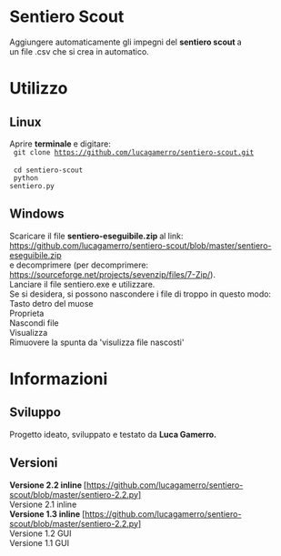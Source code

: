 # Sentiero Scout
Aggiungere automaticamente gli impegni del <b> sentiero scout </b> a <br>
un file .csv che si crea in automatico.

# Utilizzo
## Linux
Aprire <b> terminale </b> e digitare: <br>
<code> git clone https://github.com/lucagamerro/sentiero-scout.git </code> <br>
<code> cd sentiero-scout </code> <br>
<code> python sentiero.py </code> <br>
## Windows
Scaricare il file <b> sentiero-eseguibile.zip </b> al link: <br>
https://github.com/lucagamerro/sentiero-scout/blob/master/sentiero-eseguibile.zip <br>
e decomprimere (per decomprimere: https://sourceforge.net/projects/sevenzip/files/7-Zip/). <br>
Lanciare il file sentiero.exe e utilizzare. <br>
Se si desidera, si possono nascondere i file di troppo in questo modo: <br>
Tasto detro del muose <br>
Proprieta <br>
Nascondi file <br>
Visualizza <br>
Rimuovere la spunta da 'visulizza file nascosti' <br>
#  Informazioni 
## Sviluppo
Progetto ideato, sviluppato e testato da <b> Luca Gamerro. </b> <br>
## Versioni
<b> Versione 2.2 inline </b> <herf> [https://github.com/lucagamerro/sentiero-scout/blob/master/sentiero-2.2.py] </herf> <br>
Versione 2.1 inline <br>
<b> Versione 1.3 inline </b> [https://github.com/lucagamerro/sentiero-scout/blob/master/sentiero-2.2.py] <br>
Versione 1.2 GUI <br>
Versione 1.1 GUI <br>
